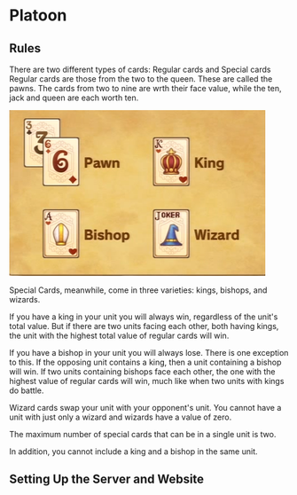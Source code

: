 # Platoon
## Rules
There are two different types of cards: Regular cards and Special cards
Regular cards are those from the two to the queen. These are called the pawns. The cards from two to nine are wrth their face value, while the ten, jack and queen are each worth ten. 

![](/frontend/src/assets/cardspic.png)

Special Cards, meanwhile, come in three varieties: kings, bishops, and wizards. 

If you have a king in your unit you will always win, regardless of the unit's total value. But if there are two units facing each other, both having kings, the unit with the highest total value of regular cards will win.

If you have a bishop in your unit you will always lose. There is one exception to this. If the opposing unit contains a king, then a unit containing a bishop will win. If two units containing bishops face each other, the one with the highest value of regular cards will win, much like when two units with kings do battle.

Wizard cards swap your unit with your opponent's unit. You cannot have a unit with just only a wizard and wizards have a value of zero.

The maximum number of special cards that can be in a single unit is two.

In addition, you cannot include a king and a bishop in the same unit.

## Setting Up the Server and Website